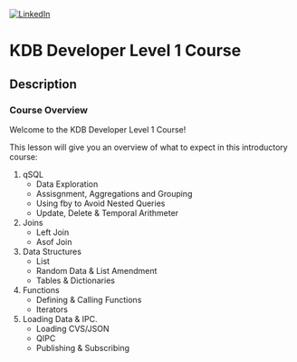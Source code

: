 [![LinkedIn][linkedin-shield]][linkedin-url-Bucsa]

# KDB Developer Level 1 Course

## Description


### Course Overview

Welcome to the KDB Developer Level 1 Course!

This lesson will give you an overview of what to expect in this introductory course:

1. qSQL
   - Data Exploration
   - Assisgnment, Aggregations and Grouping
   - Using fby to Avoid Nested Queries
   - Update, Delete & Temporal Arithmeter 
2. Joins 
   - Left Join
   - Asof Join
3. Data Structures
   - List
   - Random Data & List Amendment
   - Tables & Dictionaries
4. Functions
   - Defining & Calling Functions
   - Iterators
5. Loading Data & IPC.
    - Loading CVS/JSON
    - QIPC
    - Publishing & Subscribing

[linkedin-shield]: https://img.shields.io/badge/-LinkedIn-black.svg?style=for-the-badge&logo=linkedin&colorB=555
[linkedin-url-Bucsa]: https://www.linkedin.com/in/justin-bucsa

